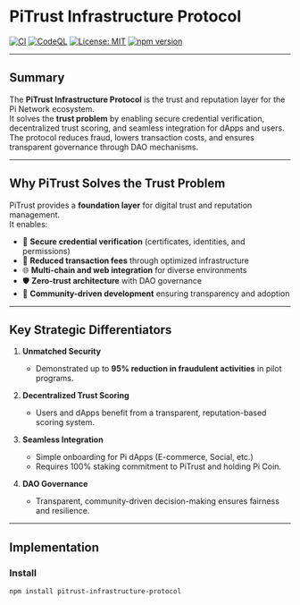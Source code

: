 # PiTrust Infrastructure Protocol

[![CI](https://github.com/PITtrust-Infrastructure-Protocol/PITtrust-Infrastructure-Protocol/actions/workflows/ci.yml/badge.svg)](https://github.com/PITtrust-Infrastructure-Protocol/PITtrust-Infrastructure-Protocol/actions/workflows/ci.yml)
[![CodeQL](https://github.com/PITtrust-Infrastructure-Protocol/PITtrust-Infrastructure-Protocol/actions/workflows/codeql.yml/badge.svg)](https://github.com/PITtrust-Infrastructure-Protocol/PITtrust-Infrastructure-Protocol/actions/workflows/codeql.yml)
[![License: MIT](https://img.shields.io/badge/License-MIT-green.svg)](LICENSE)
[![npm version](https://img.shields.io/npm/v/pitrust-infrastructure-protocol.svg)](https://www.npmjs.com/package/pitrust-infrastructure-protocol)

---

## Summary
The **PiTrust Infrastructure Protocol** is the trust and reputation layer for the Pi Network ecosystem.  
It solves the **trust problem** by enabling secure credential verification, decentralized trust scoring, and seamless integration for dApps and users.  
The protocol reduces fraud, lowers transaction costs, and ensures transparent governance through DAO mechanisms.

---

## Why PiTrust Solves the Trust Problem
PiTrust provides a **foundation layer** for digital trust and reputation management.  
It enables:
- 🔐 **Secure credential verification** (certificates, identities, and permissions)  
- 💸 **Reduced transaction fees** through optimized infrastructure  
- 🌐 **Multi-chain and web integration** for diverse environments  
- 🛡️ **Zero-trust architecture** with DAO governance  
- 👥 **Community-driven development** ensuring transparency and adoption  

---

## Key Strategic Differentiators
1. **Unmatched Security**  
   - Demonstrated up to **95% reduction in fraudulent activities** in pilot programs.  

2. **Decentralized Trust Scoring**  
   - Users and dApps benefit from a transparent, reputation-based scoring system.  

3. **Seamless Integration**  
   - Simple onboarding for Pi dApps (E-commerce, Social, etc.)  
   - Requires 100% staking commitment to PiTrust and holding Pi Coin.  

4. **DAO Governance**  
   - Transparent, community-driven decision-making ensures fairness and resilience.  

---

## Implementation

### Install
```bash
npm install pitrust-infrastructure-protocol
